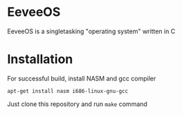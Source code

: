 # EeveeOS
EeveeOS is a singletasking "operating system" written in C
# Installation
For successful build, install NASM and gcc compiler

`apt-get install nasm i686-linux-gnu-gcc`

Just clone this repository and run `make` command